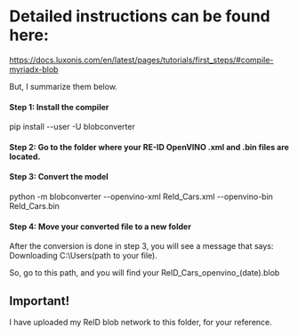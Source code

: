 
# Detailed instructions can be found here:

https://docs.luxonis.com/en/latest/pages/tutorials/first_steps/#compile-myriadx-blob

But, I summarize them below.

#### Step 1: Install the compiler
pip install --user -U blobconverter

#### Step 2: Go to the folder where your RE-ID OpenVINO .xml and .bin files are located.

#### Step 3: Convert the model
python -m blobconverter --openvino-xml ReId_Cars.xml --openvino-bin ReId_Cars.bin

#### Step 4: Move your converted file to a new folder
After the conversion is done in step 3, you will see a message that says: Downloading C:\Users\(path to your file). 

So, go to this path, and you will find your ReID_Cars_openvino_(date).blob

## Important!

I have uploaded my ReID blob network to this folder, for your reference. 
